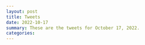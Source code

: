 ```yaml
---
layout: post
title: Tweets
date: 2022-10-17
summary: These are the tweets for October 17, 2022.
categories:
---
```


